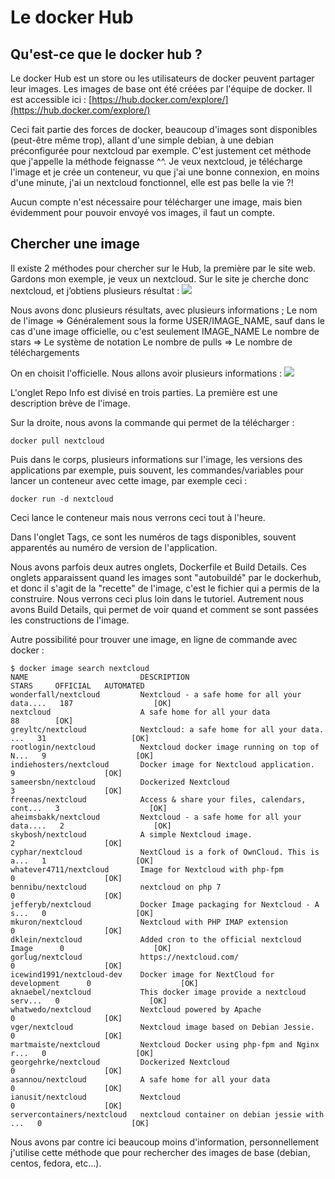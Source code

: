 # Le docker Hub

## Qu'est-ce que le docker hub ?
Le docker Hub est un store ou les utilisateurs de docker peuvent partager leur images. Les images de base ont été créées par l'équipe de docker.
Il est accessible ici :
[https://hub.docker.com/explore/](https://hub.docker.com/explore/)

Ceci fait partie des forces de docker, beaucoup d'images sont disponibles (peut-être même trop), allant d'une simple debian, à une debian préconfigurée pour nextcloud par exemple.
C'est justement cet méthode que j'appelle la méthode feignasse ^^. Je veux nextcloud, je télécharge l'image et je crée un conteneur, vu que j'ai une bonne connexion, en moins d'une minute, j'ai un nextcloud fonctionnel, elle est pas belle la vie ?!

Aucun compte n'est nécessaire pour télécharger une image, mais bien évidemment pour pouvoir envoyé vos images, il faut un compte.


## Chercher une image
Il existe 2 méthodes pour chercher sur le Hub, la première par le site web.
Gardons mon exemple, je veux un nextcloud.
Sur le site je cherche donc nextcloud, et j’obtiens plusieurs résultat :
![](https://images.mondedie.fr/RBLxtCYJ/PFzfqiYW)

Nous avons donc plusieurs résultats, avec plusieurs informations ;
Le nom de l'image => Généralement sous la forme USER/IMAGE_NAME, sauf dans le cas d'une image officielle, ou c'est seulement IMAGE_NAME
Le nombre de stars => Le système de notation
Le nombre de pulls => Le nombre de téléchargements

On en choisit l'officielle.
Nous allons avoir plusieurs informations :
![](https://images.mondedie.fr/9O9WR3vs/lJV2K51u)

L'onglet Repo Info est divisé en trois parties.
La première est une description brève de l'image.

Sur la droite, nous avons la commande qui permet de la télécharger :
```shell
docker pull nextcloud
```

Puis dans le corps, plusieurs informations sur l'image, les versions des applications par exemple, puis souvent, les commandes/variables pour lancer un conteneur avec cette image, par exemple ceci :
```shell
docker run -d nextcloud
```
Ceci lance le conteneur mais nous verrons ceci tout à l'heure.


Dans l'onglet Tags, ce sont les numéros de tags disponibles, souvent apparentés au numéro de version de l'application.

Nous avons parfois deux autres onglets, Dockerfile et Build Details. Ces onglets apparaissent quand les images sont "autobuildé" par le dockerhub, et donc il s'agit de la "recette" de l'image, c'est le fichier qui a permis de la construire. Nous verrons ceci plus loin dans le tutoriel. Autrement nous avons Build Details, qui permet de voir quand et comment se sont passées les constructions de l'image.


Autre possibilité pour trouver une image, en ligne de commande avec docker :
```shell
$ docker image search nextcloud
NAME                         DESCRIPTION                                     STARS     OFFICIAL   AUTOMATED
wonderfall/nextcloud         Nextcloud - a safe home for all your data....   187                  [OK]
nextcloud                    A safe home for all your data                   88        [OK]
greyltc/nextcloud            Nextcloud: a safe home for all your data. ...   31                   [OK]
rootlogin/nextcloud          Nextcloud docker image running on top of N...   9                    [OK]
indiehosters/nextcloud       Docker image for Nextcloud application.         9                    [OK]
sameersbn/nextcloud          Dockerized Nextcloud                            3                    [OK]
freenas/nextcloud            Access & share your files, calendars, cont...   3                    [OK]
aheimsbakk/nextcloud         Nextcloud - a safe home for all your data....   2                    [OK]
skybosh/nextcloud            A simple Nextcloud image.                       2                    [OK]
cyphar/nextcloud             NextCloud is a fork of OwnCloud. This is a...   1                    [OK]
whatever4711/nextcloud       Image for Nextcloud with php-fpm                0                    [OK]
bennibu/nextcloud            nextcloud on php 7                              0                    [OK]
jefferyb/nextcloud           Docker Image packaging for Nextcloud - A s...   0                    [OK]
mkuron/nextcloud             Nextcloud with PHP IMAP extension               0                    [OK]
dklein/nextcloud             Added cron to the official nextcloud Image      0                    [OK]
gorlug/nextcloud             https://nextcloud.com/                          0                    [OK]
icewind1991/nextcloud-dev    Docker image for NextCloud for development      0                    [OK]
aknaebel/nextcloud           This docker image provide a nextcloud serv...   0                    [OK]
whatwedo/nextcloud           Nextcloud powered by Apache                     0                    [OK]
vger/nextcloud               Nextcloud image based on Debian Jessie.         0                    [OK]
martmaiste/nextcloud         Nextcloud Docker using php-fpm and Nginx r...   0                    [OK]
georgehrke/nextcloud         Dockerized Nextcloud                            0                    [OK]
asannou/nextcloud            A safe home for all your data                   0                    [OK]
ianusit/nextcloud            Nextcloud                                       0                    [OK]
servercontainers/nextcloud   nextcloud container on debian jessie with ...   0                    [OK]
```

Nous avons par contre ici beaucoup moins d'information, personnellement j'utilise cette méthode que pour rechercher des images de base (debian, centos, fedora, etc...).